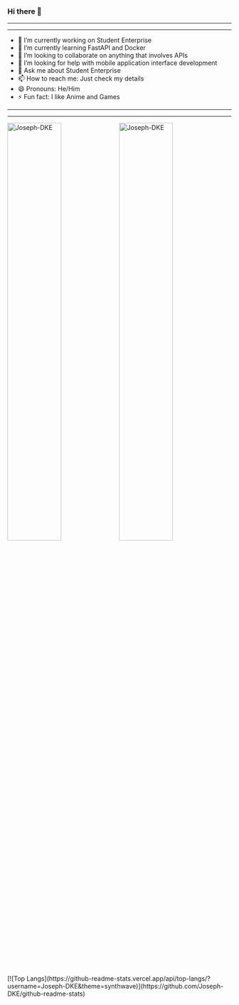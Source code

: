 ### Hi there 👋
_________________________________________________________________________________________________________________________________________________________________________
_________________________________________________________________________________________________________________________________________________________________________
- 🔭 I’m currently working on Student Enterprise
- 🌱 I’m currently learning FastAPI and Docker
- 👯 I’m looking to collaborate on anything that involves APIs
- 🤔 I’m looking for help with mobile application interface development
- 💬 Ask me about Student Enterprise
- 📫 How to reach me: Just check my details
- 😄 Pronouns: He/Him
- ⚡ Fun fact: I like Anime and Games
_________________________________________________________________________________________________________________________________________________________________________
_________________________________________________________________________________________________________________________________________________________________________
<div>
<img align="center" width="49%" src="https://github-readme-streak-stats.herokuapp.com/?user=Joseph-DKE&" alt="Joseph-DKE" />
<img align="center" width="49%"  src="https://github-readme-stats.vercel.app/api?username=Joseph-DKE&show_icons=true&locale=en" alt="Joseph-DKE" />
</div>
[![Top Langs](https://github-readme-stats.vercel.app/api/top-langs/?username=Joseph-DKE&theme=synthwave)](https://github.com/Joseph-DKE/github-readme-stats)

